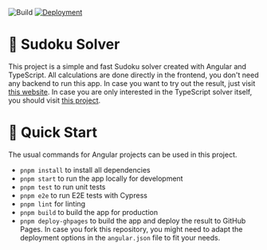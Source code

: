 ![Build](https://github.com/luth1um/sudoku-solver-angular/actions/workflows/build_and_test.yml/badge.svg?branch=release) [![Deployment](https://github.com/luth1um/sudoku-solver-angular/actions/workflows/deploy.yml/badge.svg?branch=gh-pages)](https://github.com/luth1um/sudoku-solver-angular/actions/workflows/deploy.yml)

# 🤔 Sudoku Solver

This project is a simple and fast Sudoku solver created with Angular and TypeScript. All calculations are done directly in the frontend, you don't need any backend to run this app. In case you want to try out the result, just visit [this website](https://luth1um.github.io/sudoku-solver-angular/). In case you are only interested in the TypeScript solver itself, you should visit [this project](https://github.com/luth1um/sudoku-solver-typescript).

# 🚀 Quick Start

The usual commands for Angular projects can be used in this project.

- `pnpm install` to install all dependencies
- `pnpm start` to run the app locally for development
- `pnpm test` to run unit tests
- `pnpm e2e` to run E2E tests with Cypress
- `pnpm lint` for linting
- `pnpm build` to build the app for production
- `pnpm deploy-ghpages` to build the app and deploy the result to GitHub Pages. In case you fork this repository, you might need to adapt the deployment options in the `angular.json` file to fit your needs.
